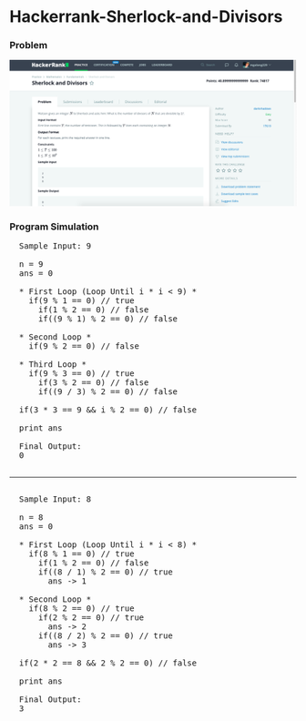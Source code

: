 # Hackerrank-Sherlock-and-Divisors
### Problem
![](capture.png)
### Program Simulation
<pre>
  Sample Input: 9
  
  n = 9
  ans = 0
  
  * First Loop (Loop Until i * i < 9) *
    if(9 % 1 == 0) // true
      if(1 % 2 == 0) // false
      if((9 % 1) % 2 == 0) // false
      
  * Second Loop *
    if(9 % 2 == 0) // false
   
  * Third Loop *
    if(9 % 3 == 0) // true
      if(3 % 2 == 0) // false
      if((9 / 3) % 2 == 0) // false
      
  if(3 * 3 == 9 && i % 2 == 0) // false
  
  print ans
  
  Final Output: 
  0
  <hr>
  Sample Input: 8
  
  n = 8
  ans = 0
  
  * First Loop (Loop Until i * i < 8) *
    if(8 % 1 == 0) // true
      if(1 % 2 == 0) // false
      if((8 / 1) % 2 == 0) // true
        ans -> 1
  
  * Second Loop *
    if(8 % 2 == 0) // true
      if(2 % 2 == 0) // true
        ans -> 2
      if((8 / 2) % 2 == 0) // true
        ans -> 3
  
  if(2 * 2 == 8 && 2 % 2 == 0) // false
  
  print ans
  
  Final Output:
  3
</pre>
